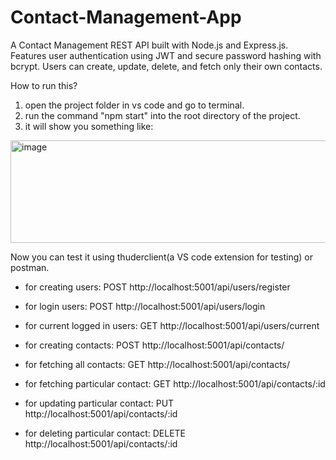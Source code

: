 # Contact-Management-App
A Contact Management REST API built with Node.js and Express.js. Features user authentication using JWT and secure password hashing with bcrypt. Users can create, update, delete, and fetch only their own contacts.

How to run this?
1) open the project folder in vs code and go to terminal.
2) run the command "npm start" into the root directory of the project.
3) it will show you something like:
<img width="1109" height="164" alt="image" src="https://github.com/user-attachments/assets/a44647dd-d1f2-4c38-8976-a1f653fcb36c" />

Now you can test it using thuderclient(a VS code extension for testing) or postman.
* for creating users: POST http://localhost:5001/api/users/register
* for login users: POST http://localhost:5001/api/users/login
* for current logged in users: GET http://localhost:5001/api/users/current

* for creating contacts: POST http://localhost:5001/api/contacts/
* for fetching all contacts: GET http://localhost:5001/api/contacts/
* for fetching particular contact: GET http://localhost:5001/api/contacts/:id
* for updating particular contact: PUT http://localhost:5001/api/contacts/:id
* for deleting particular contact: DELETE http://localhost:5001/api/contacts/:id
